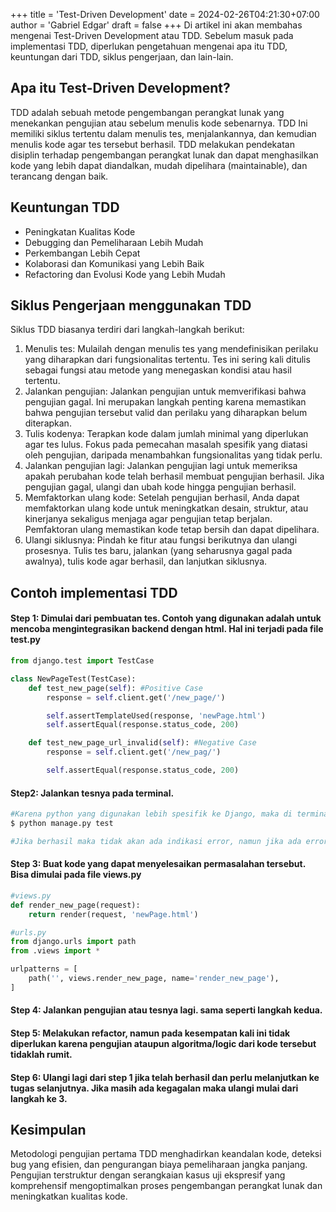 +++
title = 'Test-Driven Development'
date = 2024-02-26T04:21:30+07:00
author = 'Gabriel Edgar'
draft = false
+++
Di artikel ini akan membahas mengenai Test-Driven Development atau TDD. Sebelum masuk pada implementasi TDD, diperlukan pengetahuan mengenai apa itu TDD, keuntungan dari TDD, siklus pengerjaan, dan lain-lain.

## Apa itu Test-Driven Development?
TDD adalah sebuah metode pengembangan perangkat lunak yang menekankan pengujian atau  sebelum menulis kode sebenarnya. TDD Ini memiliki siklus tertentu dalam menulis tes, menjalankannya, dan kemudian menulis kode agar tes tersebut berhasil. TDD melakukan pendekatan disiplin terhadap pengembangan perangkat lunak dan dapat menghasilkan kode yang lebih dapat diandalkan, mudah dipelihara (maintainable), dan terancang dengan baik.

## Keuntungan TDD
- Peningkatan Kualitas Kode
- Debugging dan Pemeliharaan Lebih Mudah
- Perkembangan Lebih Cepat
- Kolaborasi dan Komunikasi yang Lebih Baik
- Refactoring dan Evolusi Kode yang Lebih Mudah

## Siklus Pengerjaan menggunakan TDD
Siklus TDD biasanya terdiri dari langkah-langkah berikut:
1. Menulis tes: Mulailah dengan menulis tes yang mendefinisikan perilaku yang diharapkan dari fungsionalitas tertentu. Tes ini sering kali ditulis sebagai fungsi atau metode yang menegaskan kondisi atau hasil tertentu.
2. Jalankan pengujian: Jalankan pengujian untuk memverifikasi bahwa pengujian gagal. Ini merupakan langkah penting karena memastikan bahwa pengujian tersebut valid dan perilaku yang diharapkan belum diterapkan.
3. Tulis kodenya: Terapkan kode dalam jumlah minimal yang diperlukan agar tes lulus. Fokus pada pemecahan masalah spesifik yang diatasi oleh pengujian, daripada menambahkan fungsionalitas yang tidak perlu.
4. Jalankan pengujian lagi: Jalankan pengujian lagi untuk memeriksa apakah perubahan kode telah berhasil membuat pengujian berhasil. Jika pengujian gagal, ulangi dan ubah kode hingga pengujian berhasil.
5. Memfaktorkan ulang kode: Setelah pengujian berhasil, Anda dapat memfaktorkan ulang kode untuk meningkatkan desain, struktur, atau kinerjanya sekaligus menjaga agar pengujian tetap berjalan. Pemfaktoran ulang memastikan kode tetap bersih dan dapat dipelihara.
6. Ulangi siklusnya: Pindah ke fitur atau fungsi berikutnya dan ulangi prosesnya. Tulis tes baru, jalankan (yang seharusnya gagal pada awalnya), tulis kode agar berhasil, dan lanjutkan siklusnya.

## Contoh implementasi TDD
#### Step 1: Dimulai dari pembuatan tes. Contoh yang digunakan adalah untuk mencoba mengintegrasikan backend dengan html. Hal ini terjadi pada file test.py
```python
from django.test import TestCase

class NewPageTest(TestCase):
    def test_new_page(self): #Positive Case
        response = self.client.get('/new_page/')

        self.assertTemplateUsed(response, 'newPage.html')
        self.assertEqual(response.status_code, 200)

    def test_new_page_url_invalid(self): #Negative Case
        response = self.client.get('/new_pag/')

        self.assertEqual(response.status_code, 200)
```
#### Step2: Jalankan tesnya pada terminal.
```python
#Karena python yang digunakan lebih spesifik ke Django, maka di terminal hanya perlu menjalankan command berikut:
$ python manage.py test

#Jika berhasil maka tidak akan ada indikasi error, namun jika ada error indikasi/warning akan terlihat melalui terminal
```
#### Step 3: Buat kode yang dapat menyelesaikan permasalahan tersebut. Bisa dimulai pada file views.py
```python
#views.py
def render_new_page(request):
    return render(request, 'newPage.html')

#urls.py
from django.urls import path
from .views import *

urlpatterns = [
    path('', views.render_new_page, name='render_new_page'),
]

```
#### Step 4: Jalankan pengujian atau tesnya lagi. sama seperti langkah kedua.
#### Step 5: Melakukan refactor, namun pada kesempatan kali ini tidak diperlukan karena pengujian ataupun algoritma/logic dari kode tersebut tidaklah rumit.
#### Step 6: Ulangi lagi dari step 1 jika telah berhasil dan perlu melanjutkan ke tugas selanjutnya. Jika masih ada kegagalan maka ulangi mulai dari langkah ke 3.

## Kesimpulan
Metodologi pengujian pertama TDD menghadirkan keandalan kode, deteksi bug yang efisien, dan pengurangan biaya pemeliharaan jangka panjang. Pengujian terstruktur dengan serangkaian kasus uji ekspresif yang komprehensif mengoptimalkan proses pengembangan perangkat lunak dan meningkatkan kualitas kode.
